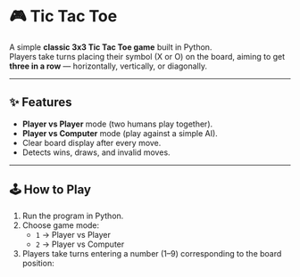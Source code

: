 # 🎮 Tic Tac Toe

A simple **classic 3x3 Tic Tac Toe game** built in Python.  
Players take turns placing their symbol (X or O) on the board, aiming to get **three in a row** — horizontally, vertically, or diagonally.  

---

## ✨ Features
- **Player vs Player** mode (two humans play together).  
- **Player vs Computer** mode (play against a simple AI).  
- Clear board display after every move.  
- Detects wins, draws, and invalid moves.  

---

## 🕹️ How to Play
1. Run the program in Python.  
2. Choose game mode:  
   - `1` → Player vs Player  
   - `2` → Player vs Computer  
3. Players take turns entering a number (1–9) corresponding to the board position:  

